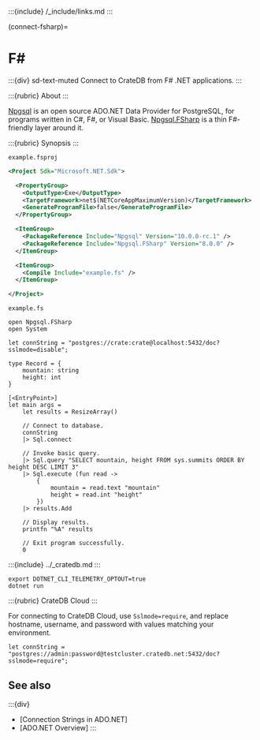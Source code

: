 :::{include} /_include/links.md
:::

(connect-fsharp)=
# F#

:::{div} sd-text-muted
Connect to CrateDB from F# .NET applications.
:::

:::{rubric} About
:::

[Npgsql] is an open source ADO\.NET Data Provider for PostgreSQL, for programs
written in C#, F#, or Visual Basic.
[Npgsql.FSharp] is a thin F#-friendly layer around it.

:::{rubric} Synopsis
:::

`example.fsproj`
```xml
<Project Sdk="Microsoft.NET.Sdk">

  <PropertyGroup>
    <OutputType>Exe</OutputType>
    <TargetFramework>net$(NETCoreAppMaximumVersion)</TargetFramework>
    <GenerateProgramFile>false</GenerateProgramFile>
  </PropertyGroup>

  <ItemGroup>
    <PackageReference Include="Npgsql" Version="10.0.0-rc.1" />
    <PackageReference Include="Npgsql.FSharp" Version="8.0.0" />
  </ItemGroup>

  <ItemGroup>
    <Compile Include="example.fs" />
  </ItemGroup>

</Project>
```
`example.fs`
```f#
open Npgsql.FSharp
open System

let connString = "postgres://crate:crate@localhost:5432/doc?sslmode=disable";

type Record = {
    mountain: string
    height: int
}

[<EntryPoint>]
let main args =
    let results = ResizeArray()

    // Connect to database.
    connString
    |> Sql.connect

    // Invoke basic query.
    |> Sql.query "SELECT mountain, height FROM sys.summits ORDER BY height DESC LIMIT 3"
    |> Sql.execute (fun read ->
        {
            mountain = read.text "mountain"
            height = read.int "height"
        })
    |> results.Add

    // Display results.
    printfn "%A" results

    // Exit program successfully.
    0
```

:::{include} ../_cratedb.md
:::
```shell
export DOTNET_CLI_TELEMETRY_OPTOUT=true
dotnet run
```

:::{rubric} CrateDB Cloud
:::

For connecting to CrateDB Cloud, use `Sslmode=require`, and
replace hostname, username, and password with values matching
your environment.
```f#
let connString = "postgres://admin:password@testcluster.cratedb.net:5432/doc?sslmode=require";
```

## See also

:::{div}
- [Connection Strings in ADO.NET]
- [ADO.NET Overview]
:::


[Npgsql]: https://www.npgsql.org/
[Npgsql.FSharp]: https://github.com/Zaid-Ajaj/Npgsql.FSharp
